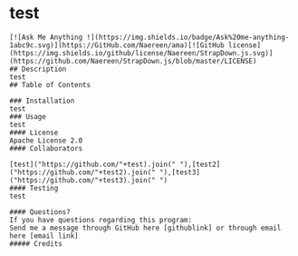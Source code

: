 # test
    [![Ask Me Anything !](https://img.shields.io/badge/Ask%20me-anything-1abc9c.svg)](https://GitHub.com/Naereen/ama)[![GitHub license](https://img.shields.io/github/license/Naereen/StrapDown.js.svg)](https://github.com/Naereen/StrapDown.js/blob/master/LICENSE)
    ## Description
    test
    ## Table of Contents

    ### Installation
    test
    ### Usage
    test
    #### License
    Apache License 2.0
    #### Collaborators 

    [test]("https://github.com/"+test).join(" "),[test2]("https://github.com/"+test2).join(" "),[test3]("https://github.com/"+test3).join(" ")
    #### Testing
    test

    #### Questions?
    If you have questions regarding this program:
    Send me a message through GitHub here [githublink] or through email here [email link]
    ##### Credits

